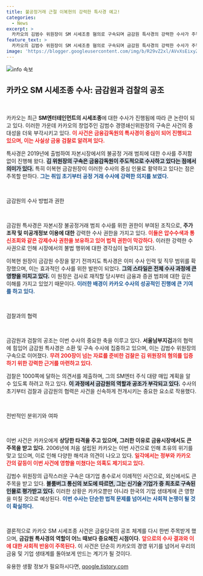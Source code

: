 ```yaml
---
title: 불공정거래 근절 이복현의 강력한 특사경 예고!
categories:
  - News
excerpt: >
  카카오의 김범수 위원장이 SM 시세조종 혐의로 구속되며 금감원 특사경의 강력한 수사가 주목받고 있다. 금융 감독의 새로운 전환점이 될 이 사건, 카카오는 초유의 위기에 직면했다. 결말은 어떻게 될까? 클릭해 확인하세요!
feature_text: >
  카카오의 김범수 위원장이 SM 시세조종 혐의로 구속되며 금감원 특사경의 강력한 수사가 주목받고 있다. 금융 감독의 새로운 전환점이 될 이 사건, 카카오는 초유의 위기에 직면했다. 결말은 어떻게 될까? 클릭해 확인하세요!
image: 'https://blogger.googleusercontent.com/img/b/R29vZ2xl/AVvXsEixyZcFfHzMRdzZMjFBmAUKJYCLCGyLL1o632UiGVXcaFdKo_bkvkuCioo0uUKlGfBVcT3P84aROyZIXSBEx3Aw5nCQ3pTgDom1WDC4m8eifvWiAmWEEVb4x6G_l8C0QH225ldMjyaFvpxGEBGNO37VmDTDMHGhJPq73UglMfDca1-0aw/s1600/blogspot.png'
---
```


<p><img src="https://blogger.googleusercontent.com/img/b/R29vZ2xl/AVvXsEixyZcFfHzMRdzZMjFBmAUKJYCLCGyLL1o632UiGVXcaFdKo_bkvkuCioo0uUKlGfBVcT3P84aROyZIXSBEx3Aw5nCQ3pTgDom1WDC4m8eifvWiAmWEEVb4x6G_l8C0QH225ldMjyaFvpxGEBGNO37VmDTDMHGhJPq73UglMfDca1-0aw/s1600/blogspot.png" alt="info 속보" /></p>

<h2 data-ke-size="size26">카카오 SM 시세조종 수사: 금감원과 검찰의 공조</h2>

<p data-ke-size="size16">&nbsp;</p>

<p>카카오는 최근 <b>SM엔터테인먼트의 시세조종</b>에 대한 수사가 진행됨에 따라 큰 논란이 되고 있다. 이러한 가운데 카카오의 창업주인 김범수 경영쇄신위원장의 구속은 사건의 중대성을 더욱 부각시키고 있다. <b><span style="color: #ee2323;">이 사건은 금융감독원의 특사경이 중심이 되어 진행되고 있으며, 이는 사실상 금융 검찰로 알려져 있다.</span></b> </p>

<p>특사경은 2019년에 출범하여 자본시장에서의 불공정 거래 범죄에 대한 수사를 주저함 없이 진행해 왔다. <b><span style="background-color: #21538527;">김 위원장의 구속은 금융감독원이 주도적으로 수사하고 있다는 점에서 의미가 있다.</span></b> 특히 이복현 금감원장이 이러한 수사의 중심 인물로 활약하고 있다는 점은 주목할 만하다. <b><span style="color: #1a5490;">그는 취임 초기부터 공정 거래 수사에 강력한 의지를 보였다.</span></b></p>

<p data-ke-size="size16">&nbsp;</p>

<p>금감원의 수사 방법과 권한</p>

<p data-ke-size="size16">&nbsp;</p>

<p>금감원 특사경은 자본시장 불공정거래 범죄 수사를 위한 권한이 부여된 조직으로, <b>주가조작 및 미공개정보 이용에 대한</b> 강력한 수사 권한을 가지고 있다. <b><span style="color: #ee2323;">이들은 압수수색과 통신조회와 같은 강제수사 권한을 보유하고 있어 법적 권한이 막강하다.</span></b> 이러한 강력한 수사권으로 인해 시장에서의 불법 행위에 대한 경각심이 높아지고 있다. </p>

<p>이복현 원장이 금감원 수장을 맡기 전까지도 특사경은 이미 수사 인력 및 직무 범위를 확장했으며, 이는 효과적인 수사를 위한 발판이 되었다. <b><span style="background-color: #21538527;">그의 스타일은 전체 수사 과정에 큰 영향을 미치고 있다.</span></b> 이 원장은 검사로 재직할 당시부터 금융과 증권 범죄에 대한 깊은 이해를 가지고 있었기 때문이다. <b><span style="color: #1a5490;">이러한 배경이 카카오 수사의 성공적인 진행에 큰 기여를 하고 있다.</span></b></p>

<p data-ke-size="size16">&nbsp;</p>

<p>검찰과의 협력</p>

<p data-ke-size="size16">&nbsp;</p>

<p>금감원과 검찰의 공조는 이번 수사의 중요한 축을 이루고 있다. <b>서울남부지검</b>과의 협력에 힘입어 금감원 특사경은 소환 및 구속 수사에 집중하고 있으며, 이는 김범수 위원장의 구속으로 이어졌다. <b><span style="color: #ee2323;">무려 200장이 넘는 자료를 준비한 검찰은 김 위원장의 혐의를 입증하기 위한 강력한 근거를 마련하고 있다.</span></b> </p>

<p>검찰은 1000쪽에 달하는 의견서를 제출하며, 그의 SM엔터 주식 대량 매입 계획을 알 수 있도록 하려고 하고 있다. <b><span style="background-color: #21538527;">이 과정에서 금감원의 역할과 공조가 부각되고 있다.</span></b> 수사의 초기부터 검찰과 금감원의 협력은 사건을 신속하게 전개시키는 중요한 요소로 작용했다. </p>

<p data-ke-size="size16">&nbsp;</p>

<p>전반적인 분위기와 여파</p>

<p data-ke-size="size16">&nbsp;</p>

<p>이번 사건은 카카오에게 <b>상당한 타격을 주고 있으며, 그러한 이유로 금융시장에서도 큰 주목을 받고 있다.</b> 2006년에 처음 설립된 카카오는 이번 사건으로 인해 초유의 위기를 맞고 있으며, 이로 인해 다양한 해석과 의견이 나오고 있다. <b><span style="color: #ee2323;">일각에서는 정부와 카카오 간의 갈등이 이번 사건에 영향을 미쳤다는 의혹도 제기되고 있다.</span></b> </p>

<p>김범수 위원장의 급작스러운 구속은 대기업 총수로서 이례적인 사건으로, 외신에서도 큰 주목을 받고 있다. <b><span style="background-color: #21538527;">블룸버그 통신의 보도에 따르면, 그는 신기술 기업가 중 최초로 구속된 인물로 평가받고 있다.</span></b> 이러한 상황은 카카오뿐만 아니라 한국의 기업 생태계에 큰 영향을 미칠 것으로 예상된다. <b><span style="color: #1a5490;">이번 수사는 단순한 법적 문제를 넘어서는 사회적 논쟁이 될 것이 확실하다.</span></b></p>

<p data-ke-size="size16">&nbsp;</p>

<p>결론적으로 카카오 SM 시세조종 사건은 금융당국의 공조 체계를 다시 한번 주목받게 했으며, <b>금감원 특사경의 역할이 어느 때보다 중요해진 시점이다.</b> <b><span style="color: #ee2323;">앞으로의 수사 결과와 이에 대한 사회적 반응이 주목된다.</span></b> 이 사건은 단순히 카카오의 경영 위기를 넘어서 우리의 금융 및 기업 생태계를 돌아보게 만드는 계기가 될 것이다.</p>
유용한 생활 정보가 필요하시다면, <a href="https://qoogle.tistory.com" rel="dofollow">qoogle.tistory.com</a>



